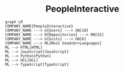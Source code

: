 <h1 align="center">PeopleInteractive</h1>

```mermaid
graph LR
COMPANY_NAME{PeopleInteractive}
COMPANY_NAME ---> U{Users} ---> UN[10]
COMPANY_NAME ---> R{Repositories} ---> RN[52]
COMPANY_NAME ---> G{Gists} ---> GN[6]
COMPANY_NAME ---> ML{Most Used<br>Languages}
ML --> HTML[HTML]
ML --> JavaScript[JavaScript]
ML --> Python[Python]
ML --> HCL[HCL]
ML --> TypeScript[TypeScript]
```
